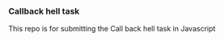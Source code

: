 <h3>Callback hell task</h3>
<p>This repo is for submitting the Call back hell task in Javascript</p>
